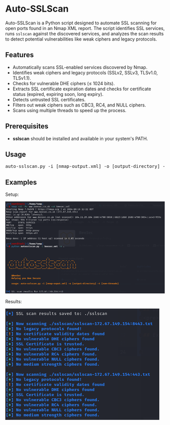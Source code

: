 # Auto-SSLScan

Auto-SSLScan is a Python script designed to automate SSL scanning for open ports found in an Nmap XML report. The script identifies SSL services, runs `sslscan` against the discovered services, and analyzes the scan results to detect potential vulnerabilities like weak ciphers and legacy protocols.

## Features

- Automatically scans SSL-enabled services discovered by Nmap.
- Identifies weak ciphers and legacy protocols (SSLv2, SSLv3, TLSv1.0, TLSv1.1).
- Checks for vulnerable DHE ciphers (≤ 1024 bits).
- Extracts SSL certificate expiration dates and checks for certificate status (expired, expiring soon, long expiry).
- Detects untrusted SSL certificates.
- Filters out weak ciphers such as CBC3, RC4, and NULL ciphers.
- Scans using multiple threads to speed up the process.

## Prerequisites

- **sslscan** should be installed and available in your system's PATH.

## Usage
<pre>auto-sslscan.py -i [nmap-output.xml] -o [output-directory] -t [num-threads]</pre>

## Examples
Setup:

![](images/setup.png)

Results:

![](images/results.png)